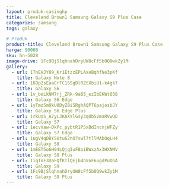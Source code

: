 ```yaml
---
layout: produk-casinghp
title: Cleveland Brown1 Samsung Galaxy S9 Plus Case
categories: samsung
tags: galaxy

# Produk
product-title: Cleveland Brown1 Samsung Galaxy S9 Plus Case
harga: 90000
sku: hn-5028
image-drive: 1Fc9BjSlqhnahDryUW8cFf5b0Q9wkZy1M
gallery:
  - url: 1TnEHJY09_Kr1EtzzEPLAxeBqhfNe3pKf
    title: Galaxy Note 8
  - url: 1KOp2sEaaCrTC15SgDlRZtXbiU1-k4gk7
    title: Galaxy S6
  - url: 1v_beLkNM7rj_ZRk-9a65_ezIbEKWtO38
    title: Galaxy S6 Edge
  - url: 1yTmz5mOkU0DyZ8i5RghAQPT6pajosbJY
    title: Galaxy S6 Edge Plus
  - url: 1rkUUS_A7yLJKAXYlGsy3qOb5vmaRVwQD
    title: Galaxy S7
  - url: 1ecvVaw-DkPc_pybtR1P5xBdIncnjWFZy
    title: Galaxy S7 Edge
  - url: 1ugV4qDBYSUtu62nO7swl7tllMAbOqLH4
    title: Galaxy S8
  - url: 1mEET5o6H94LQjqIuF8oiBWxzAx3HXNMV
    title: Galaxy S8 Plus
  - url: 1iqToF3UaFQfKTlQEjb4hVoF6ugdPuOGA
    title: Galaxy S9
  - url: 1Fc9BjSlqhnahDryUW8cFf5b0Q9wkZy1M
    title: Galaxy S9 Plus
---
```

